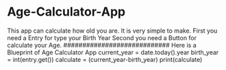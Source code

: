 # Age-Calculator-App
This app can calculate how old you are. It is very simple to make.
First you need a Entry for type your Birth Year
Second you need a Button for calculate your Age.
############################
Here is a Blueprint of Age Calculator App
current_year = date.today().year
birth_year = int(entry.get())
calculate = (current_year-birth_year)
print(calculate)

